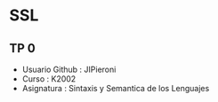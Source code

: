 # SSL
## TP 0 
 - Usuario Github : JIPieroni
 - Curso : K2002
 - Asignatura : Sintaxis y Semantica de los Lenguajes
